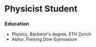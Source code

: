 # Physicist Student

### Education
- Physics, Bachelor's degree, ETH Zurich
- Abitur, Freising Dom Gymnasium

